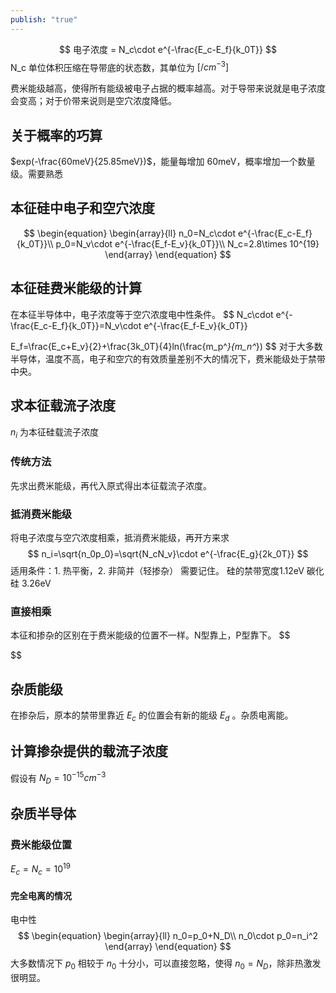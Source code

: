 ```yaml
---
publish: "true"
---
```


$$
电子浓度 = N_c\cdot e^{-\frac{E_c-E_f}{k_0T}}
$$
N_c 单位体积压缩在导带底的状态数，其单位为 $[/cm^{-3}]$

费米能级越高，使得所有能级被电子占据的概率越高。对于导带来说就是电子浓度会变高；对于价带来说则是空穴浓度降低。

## 关于概率的巧算
$exp(-\frac{60meV}{25.85meV})$，能量每增加 60meV，概率增加一个数量级。需要熟悉

## 本征硅中电子和空穴浓度
$$
\begin{equation}
	\begin{array}{ll}
		n_0=N_c\cdot e^{-\frac{E_c-E_f}{k_0T}}\\
		p_0=N_v\cdot e^{-\frac{E_f-E_v}{k_0T}}\\
		N_c=2.8\times 10^{19}
	\end{array}
\end{equation}
$$

## 本征硅费米能级的计算
在本征半导体中，电子浓度等于空穴浓度电中性条件。
$$
N_c\cdot e^{-\frac{E_c-E_f}{k_0T}}=N_v\cdot e^{-\frac{E_f-E_v}{k_0T}}

$$
$$
E_f=\frac{E_c+E_v}{2}+\frac{3k_0T}{4}ln(\frac{m_p^*}{m_n^*})
$$
对于大多数半导体，温度不高，电子和空穴的有效质量差别不大的情况下，费米能级处于禁带中央。


## 求本征载流子浓度
$n_i$ 为本征硅载流子浓度
### 传统方法
先求出费米能级，再代入原式得出本征载流子浓度。

### 抵消费米能级
将电子浓度与空穴浓度相乘，抵消费米能级，再开方来求
$$
n_i=\sqrt{n_0p_0}=\sqrt{N_cN_v}\cdot e^{-\frac{E_g}{2k_0T}}
$$
适用条件：1. 热平衡，2. 非简并（轻掺杂）
需要记住。
硅的禁带宽度1.12eV
碳化硅 3.26eV

### 直接相乘
本征和掺杂的区别在于费米能级的位置不一样。N型靠上，P型靠下。
$$

$$

## 杂质能级
在掺杂后，原本的禁带里靠近 $E_c$ 的位置会有新的能级 $E_d$ 。杂质电离能。

## 计算掺杂提供的载流子浓度
假设有 $N_D=10^{-15}cm^{-3}$ 

## 杂质半导体
### 费米能级位置
$E_c=N_c=10^{19}$
#### 完全电离的情况
电中性
$$
\begin{equation}
	\begin{array}{ll}
		n_0=p_0+N_D\\
		n_0\cdot p_0=n_i^2
	\end{array}
\end{equation}
$$
大多数情况下 $p_0$ 相较于 $n_0$ 十分小，可以直接忽略，使得 $n_0=N_D$，除非热激发很明显。
